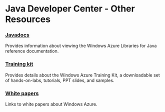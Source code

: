 <properties linkid="devnav-java-other-resources" urlDisplayName="Other Resources" pageTitle="Windows Azure Java resources" title="Windows Azure Java resources" metaKeywords="Azure java" description="Find topics about using Java with Windows Azure." metaCanonical="http://www.windowsazure.com/en-us/develop/net/best-practices/" disqusComments="0" umbracoNaviHide="0" />


# Java Developer Center - Other Resources
### [Javadocs]

Provides information about viewing the Windows Azure Libraries for Java reference documentation.

### [Training kit][]
Provides details about the Windows Azure Training Kit, a downloadable set of hands-on-labs, tutorials, PPT slides, and samples.

### [White papers][]
Links to white papers about Windows Azure.

[Javadocs]: ../otherresources/java-reference.md
[Training kit]: ../otherresources/training-kit.md
[White papers]: ../otherresources/white-papers.md